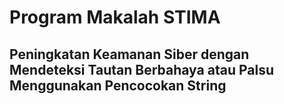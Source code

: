 # Program Makalah STIMA 
## Peningkatan Keamanan Siber dengan Mendeteksi Tautan Berbahaya atau Palsu Menggunakan Pencocokan String
